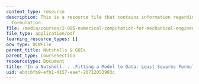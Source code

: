 ```yaml
---
content_type: resource
description: This is a resource file that contains information regarding least squares
  formulation.
file: /media/courses/2-086-numerical-computation-for-mechanical-engineers-fall-2014/ebdc6fb9efb14157eaef20712053903c_MIT2_086F14_Fitting_Data.pdf
file_type: application/pdf
learning_resource_types: []
ocw_type: OCWFile
parent_title: Nutshells & GUIs
parent_type: CourseSection
resourcetype: Document
title: 'In a Nutshell. . .Fitting a Model to Data: Least Squares Formulation'
uid: ebdc6fb9-efb1-4157-eaef-20712053903c
---
```

